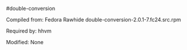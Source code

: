 #double-conversion

Compiled from: Fedora Rawhide double-conversion-2.0.1-7.fc24.src.rpm

Required by: hhvm

Modified: None
